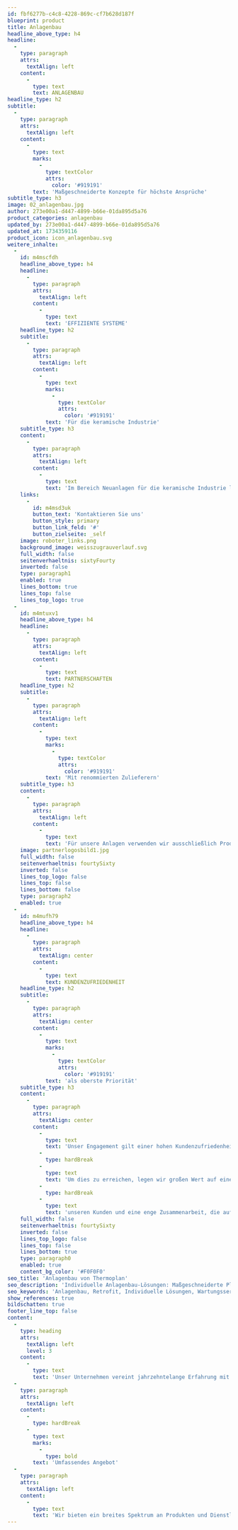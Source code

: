 ```yaml
---
id: fbf6277b-c4c8-4228-869c-cf7b628d187f
blueprint: product
title: Anlagenbau
headline_above_type: h4
headline:
  -
    type: paragraph
    attrs:
      textAlign: left
    content:
      -
        type: text
        text: ANLAGENBAU
headline_type: h2
subtitle:
  -
    type: paragraph
    attrs:
      textAlign: left
    content:
      -
        type: text
        marks:
          -
            type: textColor
            attrs:
              color: '#919191'
        text: 'Maßgeschneiderte Konzepte für höchste Ansprüche'
subtitle_type: h3
image: 02_anlagenbau.jpg
author: 273e00a1-d447-4899-b66e-01da895d5a76
product_categories: anlagenbau
updated_by: 273e00a1-d447-4899-b66e-01da895d5a76
updated_at: 1734359116
product_icon: icon_anlagenbau.svg
weitere_inhalte:
  -
    id: m4mscfdh
    headline_above_type: h4
    headline:
      -
        type: paragraph
        attrs:
          textAlign: left
        content:
          -
            type: text
            text: 'EFFIZIENTE SYSTEME'
    headline_type: h2
    subtitle:
      -
        type: paragraph
        attrs:
          textAlign: left
        content:
          -
            type: text
            marks:
              -
                type: textColor
                attrs:
                  color: '#919191'
            text: 'Für die keramische Industrie'
    subtitle_type: h3
    content:
      -
        type: paragraph
        attrs:
          textAlign: left
        content:
          -
            type: text
            text: 'Im Bereich Neuanlagen für die keramische Industrie liefern wir Handlingsmaschinen, die für einen präzisen und schonenden Umgang mit keramischen Produkten konzipiert sind. Hierbei setzen wir auf Industrieroboter, die mit speziell angepasster Greiftechnik ausgestattet sind. Auch der Austausch bestehender Roboter unterschiedlicher Hersteller gehört zu unserem Leistungsportfolio.'
    links:
      -
        id: m4msd3uk
        button_text: 'Kontaktieren Sie uns'
        button_style: primary
        button_link_feld: '#'
        button_zielseite: _self
    image: roboter_links.png
    background_image: weisszugrauverlauf.svg
    full_width: false
    seitenverhaeltnis: sixtyFourty
    inverted: false
    type: paragraph1
    enabled: true
    lines_bottom: true
    lines_top: false
    lines_top_logo: true
  -
    id: m4mtuxv1
    headline_above_type: h4
    headline:
      -
        type: paragraph
        attrs:
          textAlign: left
        content:
          -
            type: text
            text: PARTNERSCHAFTEN
    headline_type: h2
    subtitle:
      -
        type: paragraph
        attrs:
          textAlign: left
        content:
          -
            type: text
            marks:
              -
                type: textColor
                attrs:
                  color: '#919191'
            text: 'Mit renommierten Zulieferern'
    subtitle_type: h3
    content:
      -
        type: paragraph
        attrs:
          textAlign: left
        content:
          -
            type: text
            text: 'Für unsere Anlagen verwenden wir ausschließlich Produkte namhafter Zulieferer wie Siemens, SEW, Keyence, Leuze und Fanuc. Dadurch garantieren wir die Zuverlässigkeit und Leistungsfähigkeit unserer Systeme.'
    image: partnerlogosbild1.jpg
    full_width: false
    seitenverhaeltnis: fourtySixty
    inverted: false
    lines_top_logo: false
    lines_top: false
    lines_bottom: false
    type: paragraph2
    enabled: true
  -
    id: m4mufh79
    headline_above_type: h4
    headline:
      -
        type: paragraph
        attrs:
          textAlign: center
        content:
          -
            type: text
            text: KUNDENZUFRIEDENHEIT
    headline_type: h2
    subtitle:
      -
        type: paragraph
        attrs:
          textAlign: center
        content:
          -
            type: text
            marks:
              -
                type: textColor
                attrs:
                  color: '#919191'
            text: 'als oberste Priorität'
    subtitle_type: h3
    content:
      -
        type: paragraph
        attrs:
          textAlign: center
        content:
          -
            type: text
            text: 'Unser Engagement gilt einer hohen Kundenzufriedenheit und einer langfristigen Kundenbindung.'
          -
            type: hardBreak
          -
            type: text
            text: 'Um dies zu erreichen, legen wir großen Wert auf einen partnerschaftlichen Austausch mit'
          -
            type: hardBreak
          -
            type: text
            text: 'unseren Kunden und eine enge Zusammenarbeit, die auf Vertrauen und Transparenz basiert.'
    full_width: false
    seitenverhaeltnis: fourtySixty
    inverted: false
    lines_top_logo: false
    lines_top: false
    lines_bottom: true
    type: paragraph0
    enabled: true
    content_bg_color: '#F0F0F0'
seo_title: 'Anlagenbau von Thermoplan'
seo_description: 'Individuelle Anlagenbau-Lösungen: Maßgeschneiderte Planung, Retrofit, Inbetriebnahme und Wartung für höchste Effizienz und Qualität. Jetzt entdecken!'
seo_keywords: 'Anlagenbau, Retrofit, Individuelle Lösungen, Wartungsservice, Effizienzsteigerung'
show_references: true
bildschatten: true
footer_line_top: false
content:
  -
    type: heading
    attrs:
      textAlign: left
      level: 3
    content:
      -
        type: text
        text: 'Unser Unternehmen vereint jahrzehntelange Erfahrung mit modernsten Technologien, um Ihnen individuelle Lösungen anzubieten, die exakt auf Ihre Bedürfnisse abgestimmt sind.'
  -
    type: paragraph
    attrs:
      textAlign: left
    content:
      -
        type: hardBreak
      -
        type: text
        marks:
          -
            type: bold
        text: 'Umfassendes Angebot'
  -
    type: paragraph
    attrs:
      textAlign: left
    content:
      -
        type: text
        text: 'Wir bieten ein breites Spektrum an Produkten und Dienstleistungen an, das von Einzelkomponenten über die Retrofit-Modifizierung bestehender Anlagen bis hin zur Planung und Inbetriebnahme neuer Systeme reicht. Unser Hauptfokus liegt darauf, die Betriebskosten zu senken, eine hohe Produktqualität zu gewährleisten und die Bedienbarkeit unserer Anlagen so komfortabel wie möglich zu gestalten. Zusätzlich bieten wir Reparatur- und Wartungsdienste, einschließlich UVV-Prüfungen, für bestehende Anlagen an.'
---
```

